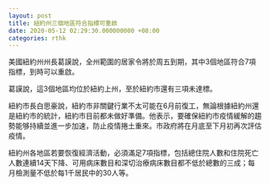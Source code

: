 ```yaml
---
layout: post
title: 紐約州三個地區符合指標可重啟
date: 2020-05-12 02:29:30.000000000 +08:00
categories: rthk
---
```


美國紐約州州長葛謨說，全州範圍的居家令將於周五到期，其中3個地區符合7項指標，到時可以重啟。

葛謨說，這3個地區均位於紐約上州，至於紐約市還有三項未達標。

紐約市長白思豪說，紐約市非關鍵行業不太可能在6月前復工，無論根據紐約州還是紐約市的統計，紐約市目前都未做好準備。他表示，要確保紐約市疫情緩解的趨勢能够持續並進一步加速，防止疫情捲土重來。市政府將在月底至下月初再次評估疫情。

紐約州各地區若要恢復經濟活動，必須滿足7項指標，包括總住院人數和住院死亡人數連續14天下降、可用病床數目和深切治療病床數目都不低於總數的三成；每月檢測量不低於每1千居民中的30人等。
